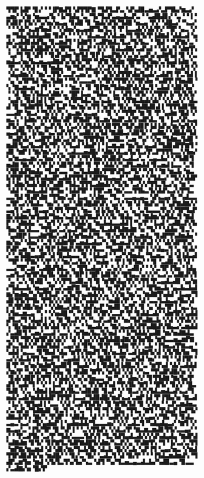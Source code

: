 ▜▜▛▐▟▛▝▊▞▝▝▐▛▇▟▜▝▟▜▜▛▇▝▜▟▜▃▛▃▝▟▚▟▉▃▅▃▞▃▛▜▙▞▆▃▞▃▅▞▝▞▆▝▅▃▃▞▙▝▐▞▜▟▄▝▃▝▜▞▜▃▛▃▄▃▙▃▛▃▝▝▃▟█▟▊▞▝▃▝▝▐▝▛▟▊▛▐▜▞▞▚▞▅▞▅▃▄▝▊▟█▝▊▝▆▟▞▟▜▞▜▟█▝▅▃▄▝▛▞▝▟█▃▞▝▚▃▞▝▝▝▟▞▚▃▆▜▅▟▝▝▞▟▅▞▄▃▄▟▛▜▄▜▃▜▝▛▐▃▃▟▞▞▟▞▛▞▝▜▛▝▄▃▝▞▅▝▜▟▄▜▟▟▄▟▇▝▉▟▚▝▝▝▞▝▟▃▅▃▛▞▟▃▆▞▜▝▉▜▞▛▐▟▇▟▝▟▟▃▟▝▅▟▞▃▟▟▊▟▟▜▄▝▊▃▆▟▜▝▐▟▇▜▝▃▟▛▇▟▃▜▃▞▜▞▙▃▝▝█▟▝▝▚▛▇▞▃▝▚▝▚▜▟▃▛▟█▟▛▞▄▜▛▜▃▝▟▃▛▝▐▞▞▝▊▟▃▟▇▞▃▟▚▟▝▝▟▞▄▜▝▟▆▜▚▝▃▞▜▝█▝▟▜▝▝▊▟▚▟▅▝▆▜▟▝▊▛▐▃▄▛▇▞▞▃▚▞▃▟▚▞▄▟▇▜▟▝▉▝▞▃▅▟▃▞▅▞▙▃▅▃▄▟▇▟▚▞▅▜▞▜▛▝▚▛▇▝▉▟▆▝█▛▇▜▄▜▅▞▃▜▄▟▐▟▆▝▄▝▛▃▝▞▛▟▝▝█▝▆▟▄▝▇▝▜▟▚▟▃▞▞▃▛▞▜▝▟▝▚▃▝▟▜▝▐▝▝▝▚▃▙▜▝▞▝▟▄▟▆▞▞▝▆▞▃▜▜▞▃▃▛▃▅▞▄▝▛▝▄▜▞▟▜▜▛▟▅▜▄▟▞▃▟▟▜▝▛▃▜▟▐▝▄▝▄▜▛▜▟▝▆▃▜▟▇▝▝▜▞▃▃▃▅▝▞▜▛▞▜▜▛▞▞▜▛▟▅▝▚▟▛▛▐▜▅▟▉▝▚▝▇▃▆▃▅▝▐▜▝▝▃▝▝▝▆▃▚▝▊▝▊▛▇▞▜▟▅▟▛▟▞▟▃▜▝▃▙▟▝▟▉▞▙▞▝▝▟▝█▃▚▜▟▃▞▟▇▞▃▝█▛▐▃▄▝▜▟▃▝▐▃▝▟▜▝▟▜▞▝▞▜▛▛▐▞▜▞▙▜▞▝▄▟▚▝▉▟▐▟▐▝▛▃▃▝▚▜▛▜▟▃▜▃▚▃▙▝▜▝▞▛▇▃▙▟▞▟▞▝▞▞▃▞▞▝▟▃▟▝█▝▜▟▇▜▜▝▆▛▐▃▛▝▆▞▆▞▄▜▜▝▅▜▛▝▉▞▄▝▇▟█▟▊▟▐▝▜▜▜▟▊▜▙▃▃▟▛▝▇▃▞▝▜▞▞▞▚▝▄▃▆▞▄▃▄▞▝▝▉▝▞▝▜▜▛▝▇▝▊▝▛▝▄▟▆▝█▟▝▞▅▃▚▝▐▟▆▞▚▜▚▜▙▞▟▛▐▛▇▟▛▝▉▃▆▞▅▟▛▃▙▜▚▟▛▟▃▝▊▝▐▃▞▟▚▃▄▟▜▞▄▞▅▞▄▞▚▃▛▞▙▝▞▃▞▞▟▜▟▟▞▟▊▜▜▞▜▟▚▟▊▛▐▟▐▟▚▞▆▞▅▜▞▞▄▃▟▜▙▝▐▞▅▞▚▃▚▟▚▜▚▝▄▟▉▞▄▜▟▝▇▟█▃▞▟▉▜▞▝▄▟▇▞▝▟█▟▞▜▟▝▚▟▛▟▞▝▃▟▛▛▐▟▞▃▞▟▚▃▜▜▛▛▇▝▄▟█▃▝▃▅▝▚▞▝▞▅▝▜▟▆▃▜▟▉▝▆▟▊▜▃▞▙▃▟▜▞▜▚▝▞▜▃▟▝▟▅▛▐▝▐▃▆▃▆▝▆▞▙▞▄▃▟▝▜▟▊▟▛▛▇▜▝▟▊▝▆▛▐▝▇▞▆▞▃▞▃▝▃▟▃▃▅▟█▞▝▟▇▞▟▃▄▜▄▜▃▞▛▃▛▜▜▜▃▃▚▜▅▞▚▞▆▃▄▃▆▞▃▜▅▞▝▞▚▞▛▝▞▜▚▜▅▞▛▟▉▟▚▃▟▃▞▃▝▃▄▃▙▞▝▞▜▟▊▜▅▟▇▝▇▞▚▝▞▛▐▞▝▟▊▜▚▟▛▝▊▝▛▝▟▟▞▞▚▟▜▃▅▟▟▝▊▃▅▟▐▃▃▝▃▜▚▜▛▟▟▜▅▟▄▝▜▃▛▃▃▝▚▃▜▃▙▟▉▞▛▜▛▟▜▃▞▜▞▝▚▜▝▝▇▝▆▃▙▝▆▃▙▜▜▛▐▜▅▜▚▟▄▟▛▃▟▟▜▜▜▟▝▟▛▛▇▃▄▃▛▝▄▟▇▞▝▞▜▟▃▞▝▜▞▞▟▟▛▟▝▟▆▞▙▟▞▟▊▞▚▟█▝▜▟▃▜▜▜▃▟▆▟▞▞▜▞▙▝▃▞▞▞▜▜▃▜▃▞▄▝▆▝▃▝▟▟▝▝▅▟▃▟▟▝▛▜▅▝▐▟▟▜▛▝▐▜▛▃▆▝▇▞▃▃▜▜▙▃▜▞▟▟▚▃▞▞▛▜▃▃▃▜▟▝▊▟▛▟▇▝▜▜▅▞▃▛▐▃▄▝▞▟▇▃▝▜▃▝▃▃▄▃▄▃▝▟▚▃▄▞▙▝▚▟▃▃▃▜▛▃▞▞▙▟▃▝▅▞▚▝▄▞▝▟▊▟█▟▛▟▚▝▄▞▞▝▇▝▟▝▇▟▚▞▜▝▄▛▇▟▇▞▞▃▄▜▝▃▅▝▉▃▄▞▚▜▜▝▛▜▚▝▅▃▝▟▐▞▙▞▙▝▃▝▄▝▃▜▃▃▃▜▚▞▞▜▛▜▄▛▇▞▟▟▆▞▆▜▄▟▞▜▅▃▚▃▛▞▅▛▇▃▛▞▞▞▙▝▉▟▄▝▜▝▇▟▆▞▅▜▟▃▜▝▇▟▛▝▝▟▇▟▄▝▃▝▅▜▝▞▃▞▙▜▟▞▄▝▆▃▙▟▃▃▟▟▐▝▚▞▛▝▐▃▟▝▃▟█▃▛▞▙▜▅▞▙▞▟▃▃▝▜▜▄▞▃▞▄▃▛▜▅▜▅▃▜▃▟▟▜▟▇▟▇▝▅▝▜▞▝▝▟▟▅▝▊▃▚▝▄▟▉▛▐▃▃▟▇▜▙▞▃▟▐▞▆▜▅▟▞▜▃▝▊▞▅▜▞▟▚▃▆▟▄▝▊▟▛▜▚▟▆▟▅▝▆▞▅▞▝▟▅▞▝▃▜▝▟▟▆▜▛▃▅▟▃▟▄▞▚▝█▃▅▃▛▞▛▟▚▟▝▞▝▟▞▟▛▜▚▞▛▟▛▃▅▝▅▝▟▝▊▛▐▟▇▟▚▜▙▜▚▜▃▃▝▜▄▟▊▞▚▞▜▛▐▝▞▟▄▃▜▝▄▝▊▟▞▞▝▃▜▟█▃▄▟▛▝▟▝▉▃▙▃▃▝▊▝▐▟▃▟▝▝▃▞▚▜▅▟▄▝▜▃▅▃▝▟▝▟▐▟▃▟▝▜▛▝▝▛▇▞▝▞▛▝▞▝▆▞▃▞▙▞▞▝▅▟▅▝▝▛▐▝▊▜▅▞▝▝▊▝▃▟▉▃▜▝▟▝▃▃▞▜▛▃▆▝▃▟█▟▜▟▃▝▄▝█▜▃▟▄▞▝▃▚▞▞▝▃▟▊▞▝▝▞▃▜▛▐▜▅▝▐▟▄▃▅▜▃▞▆▜▛▟▄▜▙▝▟▟▚▝▉▛▐▝█▛▐▟▊▜▞▝█▜▄▃▚▞▞▞▚▃▞▃▚▟▉▟▚▜▝▃▝▃▚▝▊▟█▝▃▝▞▞▛▜▃▟▉▃▜▝▉▝▆▜▛▟▄▞▛▞▚▜▜▝▛▃▄▟▃▟▊▝▄▞▆▞▜▟▃▃▙▝▅▃▄▞▛▃▞▃▆▛▇▝▜▞▅▟▄▝▅▝▛▟▚▞▝▃▞▝█▜▅▃▙▝▄▃▙▃▙▟▆▞▅▟▅▞▚▞▆▜▜▃▛▝▃▜▄▜▚▃▆▟▞▞▃▝▞▞▆▝▆▞▃▝▆▟▇▜▚▟▟▝▐▃▄▞▜▟▊▜▜▞▛▜▙▝▛▜▞▞▞▟▉▝▊▞▚▟▟▞▝▝▅▟▊▞▛▝▃▝▟▝▃▃▜▃▙▃▄▜▙▞▟▞▚▜▛▟█▞▆▟▝▝▞▟▆▃▞▟▅▝▟▟▚▃▛▝▆▟▉▝▅▜▚▝▊▝▄▝▟▃▜▛▐▝▄▃▚▃▚▜▅▃▆▃▄▝▚▝▝▞▅▟█▝▚▝▚▜▟▝▚▜▛▞▃▃▛▝▛▝▊▟▟▃▟▞▝▟▆▜▛▞▄▟▟▟▜▃▞▜▝▟▄▟▐▝▄▝▇▝▉▃▛▞▚▝▚▃▛▃▟▜▞▝▅▞▜▟▚▟▇▃▙▝▞▟▝▞▛▟▞▞▚▝█▞▅▟▟▞▚▜▞▟▟▝▛▞▝▃▝▝▆▃▟▞▃▝▇▞▄▃▟▞▟▜▚▟█▟▚▜▙▃▞▃▆▟▟▞▃▟▊▜▝▃▅▞▃▃▟▝▃▃▚▝▅▜▅▞▙▃▜▞▅▟▝▝▐▞▜▟▟▞▄▟▉▝▆▞▅▟▇▟▃▃▜▜▝▜▛▞▆▜▛▟▞▟▞▞▝▟▝▞▄▞▞▞▆▜▟▟▉▟▇▞▙▜▅▜▙▝▆▜▃▃▅▃▆▛▇▟▚▃▜▟▞▞▚▟▟▜▟▟▝▃▄▞▟▝▉▜▄▝▊▜▚▝▜▟▇▝▛▞▝▃▙▝▐▜▅▃▞▛▇▃▄▝▚▟▟▝▄▃▃▝▊▜▙▟▝▟▄▝▆▜▚▜▅▟▜▝▉▞▅▃▙▞▃▟▐▟▇▜▞▟▝▞▙▜▙▜▅▝▜▃▞▞▟▃▙▜▜▝▆▃▛▜▝▃▄▟▟▝▞▞▄▝█▟▉▝▄▜▚▃▅▜▟▝▅▞▝▝▜▝▝▟▐▜▛▝█▝▛▝▚▞▅▞▆▟▆▜▄▟▉▜▝▜▄▟▞▝▐▝▉▟▊▟▐▟█▃▜▝▃▝▆▜▚▟▝▟▞▃▟▟▟▞▆▞▛▝▚▞▟▞▜▃▜▟▄▝▉▝▉▟▇▝▇▜▚▝▅▜▟▝▞▟▝▞▚▃▝▜▚▟▛▟█▞▅▝▞▝▊▟▞▟▉▛▐▞▛▜▝▞▟▟▞▞▚▞▄▜▅▃▃▝▆▝▚▞▝▟▅▞▞▝▊▜▜▟▇▝▇▞▙▞▛▟▜▝▄▟▞▜▝▝▞▝▐▃▛▝▐▞▄▝▄▝▛▞▆▜▚▟▝▜▚▜▙▝▇▜▝▝█▜▞▝▊▞▞▝█▃▜▟▊▝▞▃▝▟▆▟▐▟▄▟▚▜▙▃▚▟▉▟▊▝▊▃▛▝▞▝▉▃▞▞▚▜▟▃▅▟▃▟▚▃▞▜▅▟▞▃▟▞▆▟▟▟▟▛▐▜▜▛▐▃▃▞▜▟▉▟█▞▆▟▚▃▞▃▆▛▐▟▝▛▐▜▙▞▅▝▇▃▟▝▐▃▚▝█▜▄▟▐▝▃▃▝▞▟▝▃▟▜▜▟▜▞▝█▝▇▜▙▜▟▝▉▝▞▟▄▝▝▃▛▃▆▟▅▃▞▃▚▟▚▞▜▟▇▟▊▝▊▃▜▝▚▝▃▝▜▝▜▝▜▝▟▜▄▝▜▜▃▝▇▜▝▝▛▟▄▛▐▃▛▜▞▟▇▃▙▜▚▝▇▞▚▝▛▟▛▝▝▟▉▟▃▝▟▝▞▝▄▟▛▞▟▝▃▞▞▃▄▞▞▜▙▝▜▝▊▟▃▃▄▃▚▃▞▝▜▞▄▟▅▛▐▝▄▟▅▟▟▞▜▃▃▃▅▞▝▞▞▃▟▃▜▝▚▟▄▟▄▃▞▝▇▜▝▞▆▃▄▞▃▝▐▜▞▜▛▝█▝▚▛▐▝▝▃▚▜▜▟▚▝▞▟▃▞▛▝▇▃▆▃▆▟▊▜▜▞▃▃▄▞▝▞▝▝▛▃▟▜▙▝▃▞▛▝▜▟▞▃▃▃▜▟▚▜▝▜▃▜▟▜▄▟▃▟▞▞▞▟▚▟▄▟▄▝▇▟▛▟▚▟▇▟▆▝▊▜▞▝▊▛▇▜▃▜▟▛▇▟█▜▞▟▆▞▚▃▛▞▄▝▛▟▇▜▚▝▜▝▐▞▃▞▃▜▜▝▅▛▇▞▆▃▆▟▝▟▝▟▊▞▆▞▜▃▙▜▙▝▟▃▙▝█▞▞▃▙▝▄▛▐▜▝▃▄▞▅▃▝▞▆▟▜▜▛▟▉▟▜▞▅▝▆▟█▞▝▝▊▞▃▝█▞▝▃▟▃▜▝▟▝▉▞▛▝▝▝▐▜▟▃▆▟▆▟▚▝▜▟▛▃▆▜▅▝▆▟▝▞▙▜▃▜▚▞▙▞▚▃▝▟▜▝▚▞▜▃▅▃▄▃▟▃▙▞▚▟▉▃▄▝▉▃▃▞▃▟▇▞▅▝█▞▛
